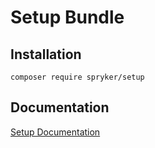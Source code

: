 # Setup Bundle

## Installation

```
composer require spryker/setup
```

## Documentation

[Setup Documentation](https://spryker.github.io/setup/index.html)




